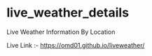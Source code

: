 # live_weather_details
Live Weather Information By Location 

Live Link :- https://omd01.github.io/liveweather/
